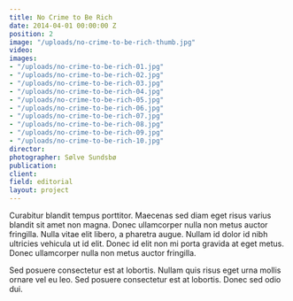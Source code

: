 ```yaml
---
title: No Crime to Be Rich
date: 2014-04-01 00:00:00 Z
position: 2
image: "/uploads/no-crime-to-be-rich-thumb.jpg"
video: 
images:
- "/uploads/no-crime-to-be-rich-01.jpg"
- "/uploads/no-crime-to-be-rich-02.jpg"
- "/uploads/no-crime-to-be-rich-03.jpg"
- "/uploads/no-crime-to-be-rich-04.jpg"
- "/uploads/no-crime-to-be-rich-05.jpg"
- "/uploads/no-crime-to-be-rich-06.jpg"
- "/uploads/no-crime-to-be-rich-07.jpg"
- "/uploads/no-crime-to-be-rich-08.jpg"
- "/uploads/no-crime-to-be-rich-09.jpg"
- "/uploads/no-crime-to-be-rich-10.jpg"
director:
photographer: Sølve Sundsbø
publication: 
client:
field: editorial
layout: project
---
```


Curabitur blandit tempus porttitor. Maecenas sed diam eget risus varius blandit sit amet non magna. Donec ullamcorper nulla non metus auctor fringilla. Nulla vitae elit libero, a pharetra augue. Nullam id dolor id nibh ultricies vehicula ut id elit. Donec id elit non mi porta gravida at eget metus. Donec ullamcorper nulla non metus auctor fringilla.

Sed posuere consectetur est at lobortis. Nullam quis risus eget urna mollis ornare vel eu leo. Sed posuere consectetur est at lobortis. Donec sed odio dui.